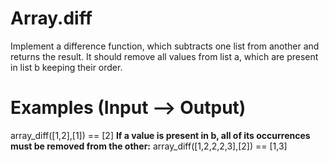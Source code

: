 # Array.diff
Implement a difference function, which subtracts one list from another and returns the result.
It should remove all values from list a, which are present in list b keeping their order.

# Examples (Input --> Output)
array_diff([1,2],[1]) == [2]
**If a value is present in b, all of its occurrences must be removed from the other:**
array_diff([1,2,2,2,3],[2]) == [1,3]